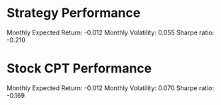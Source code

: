 # Strategy Performance
Monthly Expected Return: -0.012
Monthly Volatility: 0.055
Sharpe ratio: -0.210
# Stock CPT Performance
Monthly Expected Return: -0.012
Monthly Volatility: 0.070
Sharpe ratio: -0.169
